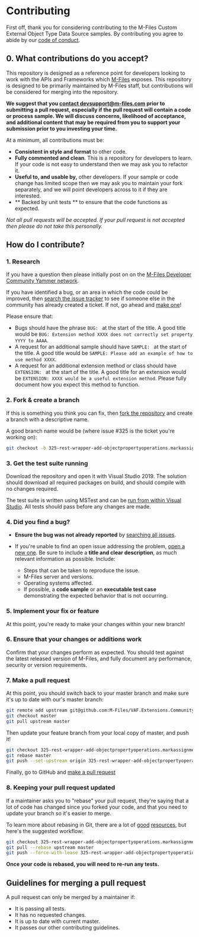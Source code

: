 # Contributing

First off, thank you for considering contributing to the M-Files Custom External Object Type Data Source samples.
By contributing you agree to abide by our [code of conduct](CODE_OF_CONDUCT.md).

## 0. What contributions do you accept?

This repository is designed as a reference point for developers looking to work with the APIs and Frameworks which [M-Files](http://www.m-files.com) exposes.
This repository is designed to be primarily maintained by M-Files staff, but contributions will be considered for merging into the repository.

**We suggest that you [contact devsupport@m-files.com](mailto:devsupport@m-files.com) prior to submitting a pull request, especially if the
pull request will contain a code or process sample.  We will discuss concerns, likelihood of acceptance, and additional content that may be required
from you to support your submission  prior to you investing your time.**

At a minimum, all contributions must be:

* **Consistent in style and format** to other code.
* **Fully commented and clean**. This is a repository for developers to learn.  If your code is not easy to understand then we may ask you to refactor it.
* **Useful to, and usable by,** other developers.  If your sample or code change has limited scope then we may ask you to maintain your fork separately, and we will point developers across to it if they are interested.
* ** Backed by unit tests ** to ensure that the code functions as expected.

*Not all pull requests will be accepted.  If your pull request is not accepted then please do not take this personally.*

## How do I contribute?

### 1. Research

If you have a question then please initially post on on the
[M-Files Developer Community Yammer network](https://www.yammer.com/m-filesdevelopercommunity).

If you have identified a bug, or an area in which the code could be improved, then
[search the issue tracker](https://github.com/M-Files/Samples.CustomExternalObjectTypeDataSources/issues?q=something)
to see if someone else in the community has already created a ticket.
If not, go ahead and [make one](https://github.com/M-Files/Samples.CustomExternalObjectTypeDataSources/issues/new)!

Please ensure that:

* Bugs should have the phrase `BUG: ` at the start of the title.
A good title would be `BUG: Extension method XXXX does not correctly set property YYYY to AAAA`.
* A request for an additional sample should have `SAMPLE: ` at the start of the title.
A good title would be `SAMPLE: Please add an example of how to use method XXXX`.
* A request for an additional extension method or class should have `EXTENSION: ` at the start of the title.
A good title for an extension would be `EXTENSION: XXXX would be a useful extension method`.  Please fully document how you expect this method to function.

### 2. Fork & create a branch

If this is something you think you can fix, then
[fork the repository](https://help.github.com/articles/fork-a-repo)
and create a branch with a descriptive name.

A good branch name would be (where issue #325 is the ticket you're working on):

```sh
git checkout -b 325-rest-wrapper-add-objectpropertyoperations.markassignmentcomplete
```

### 3. Get the test suite running

Download the repository and open it with Visual Studio 2019.  The solution should download all required
packages on build, and should compile with no changes required.

The test suite is written using MSTest and can be [run from within Visual Studio](https://msdn.microsoft.com/en-us/library/ms182470.aspx).
All tests should pass before any changes are made.

### 4. Did you find a bug?

* **Ensure the bug was not already reported** by [searching all
  issues](https://github.com/M-Files/Samples.CustomExternalObjectTypeDataSources/issues?q=).

* If you're unable to find an open issue addressing the problem, [open a new
  one](https://github.com/M-Files/Samples.CustomExternalObjectTypeDataSources/issues/new).  Be sure to
  include a **title and clear description**, as much relevant information as
  possible.  Include:
    * Steps that can be taken to reproduce the issue.
    * M-Files server and versions.
    * Operating systems affected.
    * If possible, a **code sample** or an **executable test case** demonstrating
    the expected behavior that is not occurring.

### 5. Implement your fix or feature

At this point, you're ready to make your changes within your new branch!

### 6. Ensure that your changes or additions work

Confirm that your changes perform as expected.  You should test against the latest
released version of M-Files, and fully document any performance, security or version
requirements.

### 7. Make a pull request

At this point, you should switch back to your master branch and make sure it's
up to date with our's master branch:

```sh
git remote add upstream git@github.com:M-Files/VAF.Extensions.Community.git
git checkout master
git pull upstream master
```

Then update your feature branch from your local copy of master, and push it!

```sh
git checkout 325-rest-wrapper-add-objectpropertyoperations.markassignmentcomplete
git rebase master
git push --set-upstream origin 325-rest-wrapper-add-objectpropertyoperations.markassignmentcomplete
```

Finally, go to GitHub and
[make a pull request](https://help.github.com/articles/creating-a-pull-request)


### 8. Keeping your pull request updated

If a maintainer asks you to "rebase" your pull request, they're saying that a lot of code
has changed since you forked your code, and that you need to update your branch so it's easier to merge.

To learn more about rebasing in Git, there are a lot of
[good](http://git-scm.com/book/en/Git-Branching-Rebasing)
[resources](https://help.github.com/articles/interactive-rebase),
but here's the suggested workflow:

```sh
git checkout 325-rest-wrapper-add-objectpropertyoperations.markassignmentcomplete
git pull --rebase upstream master
git push --force-with-lease 325-rest-wrapper-add-objectpropertyoperations.markassignmentcomplete
```

**Once your code is rebased, you will need to re-run any tests.**

## Guidelines for merging a pull request

A pull request can only be merged by a maintainer if:

* It is passing all tests.
* It has no requested changes.
* It is up to date with current master.
* It passes our other contributing guidelines.